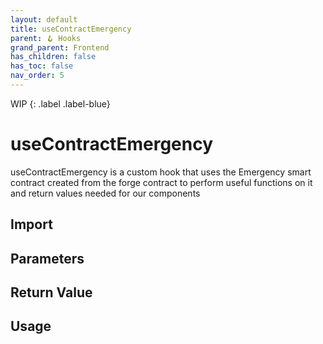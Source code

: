 ```yaml
---
layout: default
title: useContractEmergency
parent: 🪝 Hooks
grand_parent: Frontend
has_children: false
has_toc: false
nav_order: 5
---
```


WIP
{: .label .label-blue}
# useContractEmergency

useContractEmergency is a custom hook that uses the Emergency smart contract created from the forge contract to perform useful functions on it and return values needed for our components

## Import

## Parameters

## Return Value

## Usage